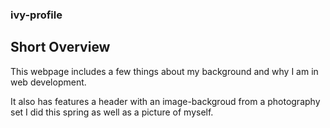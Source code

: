 ### ivy-profile
## Short Overview

This webpage includes a few things about my background and why I am in web development. 

It also has features a header with an image-backgroud from a photography set I did this spring as well as a picture of myself.
